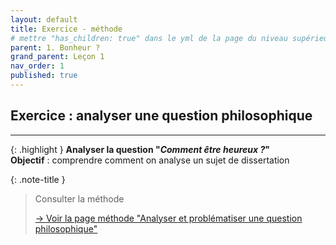 ```yaml
---
layout: default
title: Exercice - méthode
# mettre "has_children: true" dans le yml de la page du niveau supérieur
parent: 1. Bonheur ?
grand_parent: Leçon 1
nav_order: 1
published: true
---
```

## Exercice : analyser une question philosophique

---

{: .highlight }
**Analyser la question "*Comment être heureux ?*"**  
**Objectif** : comprendre comment on analyse un sujet de dissertation


{: .note-title }
> Consulter la méthode
>
> [→ Voir la page méthode "Analyser et problématiser une question philosophique"](../../docs/methode/m1-1.html)